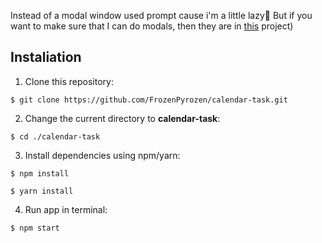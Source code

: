 Instead of a modal window used prompt cause i'm a little lazy🌝 But if you want to make sure that I can do modals, then they are in [this](https://github.com/FrozenPyrozen/webbylab-test-task "My project with modal window") project)
## Instaliation

1. Clone this repository:
```
$ git clone https://github.com/FrozenPyrozen/calendar-task.git
```
2. Change the current directory to **calendar-task**:
```
$ cd ./calendar-task
```
3. Install dependencies using npm/yarn:
```
$ npm install
```
```
$ yarn install
```
4. Run app in terminal:
```
$ npm start
```
